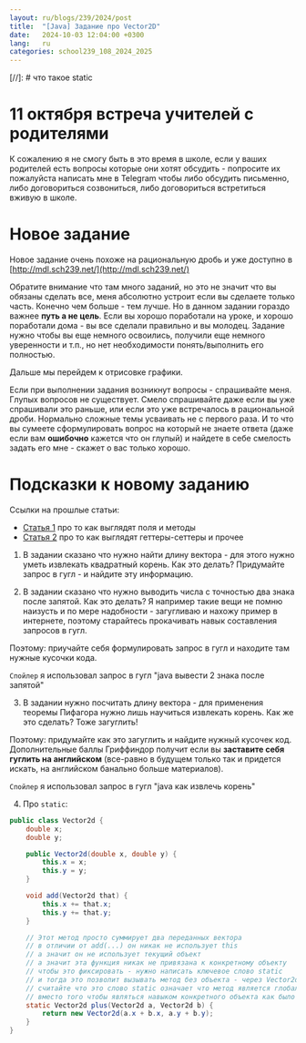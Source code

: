 ```yaml
---
layout: ru/blogs/239/2024/post
title:  "[Java] Задание про Vector2D"
date:   2024-10-03 12:04:00 +0300
lang:   ru
categories: school239_108_2024_2025
---
```


[//]: # что такое static

**11 октября встреча учителей с родителями**
====

К сожалению я не смогу быть в это время в школе, если у ваших родителей есть вопросы которые они хотят обсудить - попросите
их пожалуйста написать мне в Telegram чтобы либо обсудить письменно, либо договориться созвониться, либо договориться встретиться вживую в школе.

**Новое задание**
====

Новое задание очень похоже на рациональную дробь и уже доступно в [http://mdl.sch239.net/](http://mdl.sch239.net/)

Обратите внимание что там много заданий, но это не значит что вы обязаны сделать все, меня абсолютно устроит если вы сделаете только часть.
Конечно чем больше - тем лучше. Но в данном задании гораздо важнее **путь а не цель**. Если вы хорошо поработали на уроке, и хорошо поработали дома - вы все сделали правильно и вы молодец.
Задание нужно чтобы вы еще немного освоились, получили еще немного уверенности и т.п., но нет необходимости понять/выполнить его полностью.

Дальше мы перейдем к отрисовке графики.

Если при выполнении задания возникнут вопросы - спрашивайте меня. Глупых вопросов не существует. Смело спрашивайте даже если вы уже спрашивали это раньше, 
или если это уже встречалось в рациональной дроби. Нормально сложные темы усваивать не с первого раза. И то что вы сумеете 
сформулировать вопрос на который не знаете ответа (даже если вам **ошибочно** кажется что он глупый) и найдете в себе 
смелость задать его мне - скажет о вас только хорошо.

**Подсказки к новому заданию**
====

Ссылки на прошлые статьи:

- [Статья 1](/blogs/239/2022/school239_108_2022_2023/2022/09/23/class-methods1.html) про то как выглядят поля и методы
- [Статья 2](/blogs/239/2024/school239_108_2024_2025/2024/09/26/getters-setters-tostring.html) про то как выглядят геттеры-сеттеры и прочее

1) В задании сказано что нужно найти длину вектора - для этого нужно уметь извлекать квадратный корень. Как это делать? Придумайте запрос в гугл - и найдите эту информацию.

2) В задании сказано что нужно выводить числа с точностью два знака после запятой. Как это делать? Я например такие вещи не помню наизусть и по мере надобности - загугливаю и нахожу пример в интернете, поэтому старайтесь прокачивать навык составления запросов в гугл.

Поэтому: приучайте себя формулировать запрос в гугл и находите там нужные кусочки кода.

```Спойлер``` я использовал запрос в гугл "java вывести 2 знака после запятой"

3) В задании нужно посчитать длину вектора - для применения теоремы Пифагора нужно лишь научиться извлекать корень. Как же это сделать? Тоже загуглить!

Поэтому: придумайте как это загуглить и найдите нужный кусочек код. Дополнительные баллы Гриффиндор получит если вы **заставите себя гуглить на английском** (все-равно в будущем только так и придется искать, на английском банально больше материалов).

```Спойлер``` я использовал запрос в гугл "java как извлечь корень"

4) Про ```static```:

```java
public class Vector2d {
    double x;
    double y;

    public Vector2d(double x, double y) {
        this.x = x;
        this.y = y;
    }

    void add(Vector2d that) {
        this.x += that.x;
        this.y += that.y;
    }

    // Этот метод просто суммирует два переданных вектора
    // в отличии от add(...) он никак не использует this
    // а значит он не использует текущий объект
    // а значит эта функция никак не привязана к конкретному объекту
    // чтобы это фиксировать - нужно написать ключевое слово static
    // и тогда это позволит вызывать метод без объекта - через Vector2d.plus(a, b)
    // считайте что это слово static означает что метод является глобальным,
    // вместо того чтобы являться навыком конкретного объекта как было до сих пор
    static Vector2d plus(Vector2d a, Vector2d b) {
        return new Vector2d(a.x + b.x, a.y + b.y);
    }
}
```

